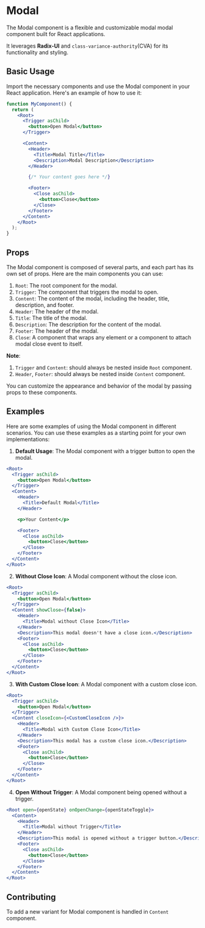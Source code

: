 # Modal

The Modal component is a flexible and customizable modal modal component built for React applications.

It leverages **Radix-UI** and `class-variance-authority`(CVA) for its functionality and styling.

## Basic Usage

Import the necessary components and use the Modal component in your React application. Here's an example of how to use it:

```jsx
function MyComponent() {
  return (
    <Root>
      <Trigger asChild>
        <button>Open Modal</button>
      </Trigger>

      <Content>
        <Header>
          <Title>Modal Title</Title>
          <Description>Modal Description</Description>
        </Header>

        {/* Your content goes here */}

        <Footer>
          <Close asChild>
            <button>Close</button>
          </Close>
        </Footer>
      </Content>
    </Root>
  );
}
```

## Props

The Modal component is composed of several parts, and each part has its own set of props. Here are the main components you can use:

1. `Root`: The root component for the modal.
2. `Trigger`: The component that triggers the modal to open.
3. `Content`: The content of the modal, including the header, title, description, and footer.
4. `Header`: The header of the modal.
5. `Title`: The title of the modal.
6. `Description`: The description for the content of the modal.
7. `Footer`: The header of the modal.
8. `Close`: A component that wraps any element or a component to attach modal close event to itself.

**Note**:

1. `Trigger` and `Content`: should always be nested inside `Root` component.
2. `Header`, `Footer`: should always be nested inside `Content` component.

You can customize the appearance and behavior of the modal by passing props to these components.

## Examples

Here are some examples of using the Modal component in different scenarios. You can use these examples as a starting point for your own implementations:

1. **Default Usage**: The Modal component with a trigger button to open the modal.

```jsx
<Root>
  <Trigger asChild>
    <button>Open Modal</button>
  </Trigger>
  <Content>
    <Header>
      <Title>Default Modal</Title>
    </Header>

    <p>Your Content</p>

    <Footer>
      <Close asChild>
        <button>Close</button>
      </Close>
    </Footer>
  </Content>
</Root>
```

2. **Without Close Icon**: A Modal component without the close icon.

```jsx
<Root>
  <Trigger asChild>
    <button>Open Modal</button>
  </Trigger>
  <Content showClose={false}>
    <Header>
      <Title>Modal without Close Icon</Title>
    </Header>
    <Description>This modal doesn't have a close icon.</Description>
    <Footer>
      <Close asChild>
        <button>Close</button>
      </Close>
    </Footer>
  </Content>
</Root>
```

3. **With Custom Close Icon**: A Modal component with a custom close icon.

```jsx
<Root>
  <Trigger asChild>
    <button>Open Modal</button>
  </Trigger>
  <Content closeIcon={<CustomCloseIcon />}>
    <Header>
      <Title>Modal with Custom Close Icon</Title>
    </Header>
    <Description>This modal has a custom close icon.</Description>
    <Footer>
      <Close asChild>
        <button>Close</button>
      </Close>
    </Footer>
  </Content>
</Root>
```

4. **Open Without Trigger**: A Modal component being opened without a trigger.

```jsx
<Root open={openState} onOpenChange={openStateToggle}>
  <Content>
    <Header>
      <Title>Modal without Trigger</Title>
    </Header>
    <Description>This modal is opened without a trigger button.</Description>
    <Footer>
      <Close asChild>
        <button>Close</button>
      </Close>
    </Footer>
  </Content>
</Root>
```

## Contributing

To add a new variant for Modal component is handled in `Content` component.
